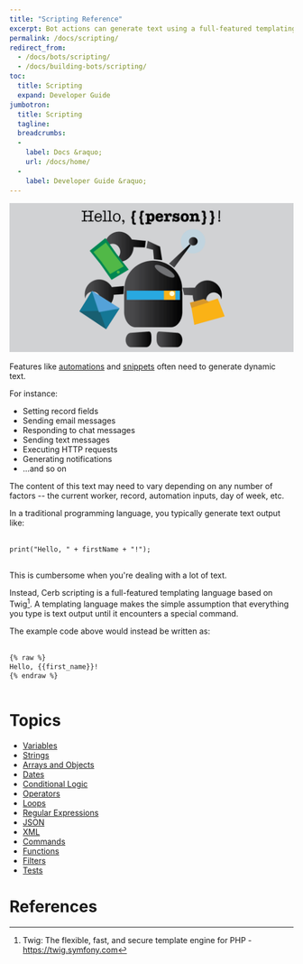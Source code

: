 ```yaml
---
title: "Scripting Reference"
excerpt: Bot actions can generate text using a full-featured templating language. Here's everything you need to know.
permalink: /docs/scripting/
redirect_from:
  - /docs/bots/scripting/
  - /docs/building-bots/scripting/
toc:
  title: Scripting
  expand: Developer Guide
jumbotron:
  title: Scripting
  tagline: 
  breadcrumbs:
  -
    label: Docs &raquo;
    url: /docs/home/
  -
    label: Developer Guide &raquo;
---
```


<div class="cerb-screenshot">
<img src="/assets/images/docs/scripting/banner.png" class="screenshot">
</div>

Features like [automations](/docs/automations/) and [snippets](/docs/snippets/) often need to generate dynamic text.

For instance:
* Setting record fields
* Sending email messages
* Responding to chat messages
* Sending text messages
* Executing HTTP requests
* Generating notifications
* ...and so on

The content of this text may need to vary depending on any number of factors -- the current worker, record, automation inputs, day of week, etc.

In a traditional programming language, you typically generate text output like:

<pre>
<code class="language-python">
print("Hello, " + firstName + "!");
</code>
</pre>

This is cumbersome when you're dealing with a lot of text.

Instead, Cerb scripting is a full-featured templating language based on Twig[^twig]. A templating language makes the simple assumption that everything you type is text output until it encounters a special command.

The example code above would instead be written as:

<pre>
<code class="language-twig">
{% raw %}
Hello, {{first_name}}!
{% endraw %}
</code>
</pre>

# Topics

* [Variables](/docs/scripting/variables/)
* [Strings](/docs/scripting/strings/)
* [Arrays and Objects](/docs/scripting/arrays-objects/)
* [Dates](/docs/scripting/dates/)
* [Conditional Logic](/docs/scripting/conditional-logic/)
* [Operators](/docs/scripting/operators/)
* [Loops](/docs/scripting/loops/)
* [Regular Expressions](/docs/scripting/regular-expressions/)
* [JSON](/docs/scripting/json/)
* [XML](/docs/scripting/xml/)
* [Commands](/docs/scripting/commands/)
* [Functions](/docs/scripting/functions/)
* [Filters](/docs/scripting/filters/)
* [Tests](/docs/scripting/tests/)

# References

[^twig]: Twig: The flexible, fast, and secure template engine for PHP - <https://twig.symfony.com>